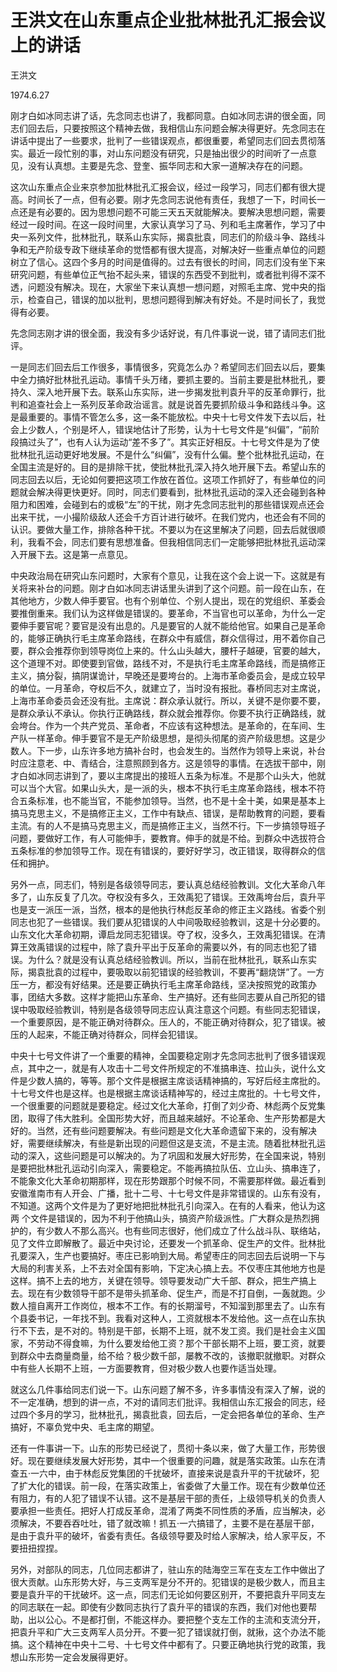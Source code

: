 # 王洪文在山东重点企业批林批孔汇报会议上的讲话

王洪文

1974.6.27

刚才白如冰同志讲了话，先念同志也讲了，我都同意。白如冰同志讲的很全面，同志们回去后，只要按照这个精神去做，我相信山东问题会解决得更好。先念同志在讲话中提出了一些要求，批判了一些错误观点，都很重要，希望同志们回去贯彻落实。最近一段忙别的事，对山东问题没有研究，只是抽出很少的时间听了一点意见，没有认真想。主要是先念、登奎、振华同志和大家一道解决存在的问题。

这次山东重点企业来京参加批林批孔汇报会议，经过一段学习，同志们都有很大提高。时间长了一点，但有必要。刚才先念同志说他有责任，我想了一下，时间长一点还是有必要的。因为思想问题不可能三天五天就能解决。要解决思想问题，需要经过一段时间。在这一段时间里，大家认真学习了马、列和毛主席著作，学习了中央一系列文件，批林批孔，联系山东实际，揭袁批袁，同志们的阶级斗争、路线斗争和无产阶级专政下继续革命的觉悟都有很大提高，对解决好一些重点单位的问题树立了信心。这四个多月的时间是值得的。过去有很长的时间，同志们没有坐下来研究问题，有些单位正气抬不起头来，错误的东西受不到批判，或者批判得不深不透，问题没有解决。现在，大家坐下来认真想一想问题，对照毛主席、党中央的指示，检查自己，错误的加以批判，思想问题得到解决有好处。不是时间长了，我觉得有必要。

先念同志刚才讲的很全面，我没有多少话好说，有几件事说一说，错了请同志们批评。

一是同志们回去后工作很多，事情很多，究竟怎么办？希望同志们回去以后，要集中全力搞好批林批孔运动。事情千头万绪，要抓主要的。当前主要是批林批孔，要持久、深入地开展下去。联系山东实际，进一步揭发批判袁升平的反革命罪行，批判和追查社会上一系列反革命政治谣言。就是说首先要抓阶级斗争和路线斗争。这是最重要的。事情不管怎么多，这一条不能放松。中央十七号文件发下去以后，社会上少数人，个别是坏人，错误地估计了形势，认为十七号文件是“纠偏”，“前阶段搞过头了”，也有人认为运动“差不多了”。其实正好相反。十七号文件是为了使批林批孔运动更好地发展。不是什么“纠偏”，没有什么偏。整个批林批孔运动，在全国主流是好的。目的是排除干扰，使批林批孔深入持久地开展下去。希望山东的同志回去以后，无论如何要把这项工作放在首位。这项工作抓好了，有些单位的问题就会解决得更快更好。同时，同志们要看到，批林批孔运动的深入还会碰到各种阻力和困难，会碰到右的或极“左”的干扰，刚才先念同志批判的那些错误观点还会出来干扰，一小撮阶级敌人还会千方百计进行破坏。在我们党内，也还会有不同的认识。要做大量工作，排除各种干扰。不要以为在这里解决了问题，回去后就很顺利，我看不会，同志们要有思想准备。但我相信同志们一定能够把批林批孔运动深入开展下去。这是第一点意见。

中央政治局在研究山东问题时，大家有个意见，让我在这个会上说一下。这就是有关将来补台的问题。刚才白如冰同志讲话里头讲到了这个问题。前一段在山东，在其他地方，少数人伸手要官。也有个别单位、个别人提出，现在的党组织、革委会要推倒重来。我们认为这样做是错误的。要革命，不当官也可以革命，为什么一定要伸手要官呢？要官是没有出息的。凡是要官的人就不能给他官。如果自己是革命的，能够正确执行毛主席革命路线，在群众中有威信，群众信得过，用不着你自己要，群众会推荐你到领导岗位上来的。什么山头越大，腰杆子越硬，官要的越大，这个道理不对。即使要到官做，路线不对，不是执行毛主席革命路线，而是搞修正主义，搞分裂，搞阴谋诡计，早晚还是要垮台的。上海市革命委员会，是成立较早的单位。一月革命，夺权后不久，就建立了，当时没有报批。春桥同志对主席说，上海市革命委员会还没有批。主席说：群众承认就行。所以，关键不是你要不要，是群众承认不承认。你执行正确路线，群众就会推荐你。你要不执行正确路线，就会垮台。作为一个共产党员、革命者，不应该有这种想法。是革命的，在车间、生产队一样革命。伸手要官不是无产阶级思想，是彻头彻尾的资产阶级思想。这是少数人。下一步，山东许多地方搞补台时，也会发生的。当然作为领导上来说，补台时应注意老、中、青结合，注意照顾到各方。这是领导的事情。在选拔干部中，刚才白如冰同志讲到了，要以主席提出的接班人五条为标准。不是那个山头大，他就可以当个大官。如果山头大，是一派的头，根本不执行毛主席革命路线，根本不符合五条标准，也不能当官，不能参加领导。当然，也不是十全十美，如果是基本上搞马克思主义，不是搞修正主义，工作中有缺点、错误，是帮助教育的问题，要看主流。有的人不是搞马克思主义，而是搞修正主义，当然不行。下一步搞领导班子问题，要做好工作，有人可能伸手，要教育。伸手的就是不给。到群众中选拔符合五条标准的参加领导工作。现在有错误的，要好好学习，改正错误，取得群众的信任和拥护。

另外一点，同志们，特别是各级领导同志，要认真总结经验教训。文化大革命八年多了，山东反复了几次。夺权没有多久，王效禹犯了错误。王效禹垮台后，袁升平也是支一派压一派，当然，根本的是他执行林彪反革命的修正主义路线。省委个别同志也犯了一些错误。我们要从犯错误的人中间吸取经验教训，这是十分必要的。山东文化大革命初期，谭启龙同志犯错误。夺了权，没多久，王效禹犯错误。在清算王效禹错误的过程中，除了袁升平出于反革命的需要以外，有的同志也犯了错误。为什么？就是没有认真总结经验教训。所以，当前在批林批孔，联系山东实际，揭袁批袁的过程中，要吸取以前犯错误的经验教训，不要再“翻烧饼”了。一方压一方，都没有好结果。还是要正确执行毛主席革命路线，坚决按照党的政策办事，团结大多数。这样才能把山东革命、生产搞好。还有些同志要从自己所犯的错误中吸取经验教训，特别是各级领导同志应认真注意这个问题。有些同志犯错误，一个重要原因，是不能正确对待群众。压人的，不能正确对待群众，犯了错误。被压的人起来，不能正确对待群众，同样会犯错误。

中央十七号文件讲了一个重要的精神，全国要稳定刚才先念同志批判了很多错误观点，其中之一，就是有人攻击十二号文件所规定的不准搞串连、拉山头，说什么文件是少数人搞的，等等。那个文件是根据主席谈话精神搞的，写好后经主席批的。十七号文件也是这样。也是根据主席谈话精神写的，经过主席批的。十七号文件，一个很重要的问题就是要稳定。经过文化大革命，打倒了刘少奇、林彪两个反党集团，取得了伟大胜利。全国形势大好，而且越来越好。不论革命、生产形势都是大好的。当然，还有些问题要解决。有些问题是文化大革命遗留下来的，没有解决好，需要继续解决，有些是新出现的问题但这是支流，不是主流。随着批林批孔运动的深入，这些问题是可以解决的。为了巩固和发展大好形势，在全国来说，特别是要把批林批孔运动引向深入，需要稳定。不能再搞拉队伍、立山头、搞串连了，不能象文化大革命初期那样，现在形势跟那个时候不同，不需要那样做。最近看到安徽淮南市有人开会、广播，批十二号、十七号文件是非常错误的。山东有没有，不知道。这两个文件是为了更好地把批林批孔引向深入。在有的人看来，他认为这两
个文件是错误的，因为不利于他搞山头，搞资产阶级派性。广大群众是热烈拥护的，有少数人不那么高兴。也有些同志很好，他们成立了什么战斗队、联络站，见了文件立即解散了。最近中央讨论，还要发一个抓革命、促生产的文件。批林批孔要深入，生产也要搞好。枣庄已影响到大局。希望枣庄的同志回去后说明一下与大局的利害关系，上不去对全国有影响，下定决心搞上去。不仅枣庄其他地方也是这样。搞不上去的地方，关键在领导。领导要发动广大千部、群众，把生产搞上去。现在有少数领导干部不是带头抓革命、促生产，而是不打自倒，一轰就跑。少数人擅自离开工作岗位，根本不工作。有的长期溜号，不知溜到那里去了。山东有个县委书记，一年找不到。我看对这种人，工资就根本不发给他。这一点在山东执行不下去，是不对的。特别是干部，长期不上班，就不发工资。我们是社会主义国家，不劳动不得食嘛，为什么要发给他工资？那个干部长期不上班，要工资，就要到群众中去商量商量，给不给？极少数千部，屡教不改的，该撤职就撤职。对群众中有些人长期不上班，一方面要教育，但对极少数人也要作适当处理。

就这么几件事给同志们说一下。山东问题了解不多，许多事情没有深入了解，说的不一定准确，想到的讲一点，不对的请同志们批评。我相信山东汇报会的同志，经过四个多月的学习，批林批孔，揭袁批袁，回去后，一定会把各单位的革命、生产搞好，不辜负党中央、毛主席的期望。

还有一件事讲一下。山东的形势已经说了，贯彻十条以来，做了大量工作，形势很好。现在要继续发展大好形势，其中一个很重要的问趣，就是落实政策。山东在清查五·一六中，由于林彪反党集团的千扰破坏，直接来说是袁升平的干扰破坏，犯了扩大化的错误。前一段，在落实政策上，省委做了大量工作。现在有少数单位还有阻力，有的人犯了错误不认错。这不是基层干部的责任，上级领导机关的负责人要承担一些责任。把好人打成反革命，混淆了两类不同性质的矛盾，应当解决，必须解决，不要吞吞吐吐，错了就改嘛！抓五·一六搞错了，主要不是在基层干部，是由于袁升平的破坏，省委有责任。各级领导要及时给人家解决，给人家平反，不要扭扭捏捏。

另外，对部队的同志，几位同志都讲了，驻山东的陆海空三军在支左工作中做出了很大贡献。山东形势大好，与三支两军是分不开的。犯错误的是极少数人，而且主要是袁升平的干扰破坏。这一点，同志们无论如何要区别开，不要把袁升平同支左的同志联在一起。即使有少数同志执行了袁升平的错误的东西，我们对他也要帮助，出以公心。不是都打倒，不能这样办。要把整个支左工作的主流和支流分开，把袁升平和广大三支两军人员分开。不要一犯了错误就打倒，就揪，这个办法不能搞。这个精神在中央十二号、十七号文件中都有了。只要正确地执行党的政策，我想山东形势一定会发展得更好。
